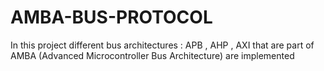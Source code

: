# AMBA-BUS-PROTOCOL
In this project different bus architectures : APB , AHP , AXI that are part of AMBA (Advanced Microcontroller Bus Architecture) are implemented
